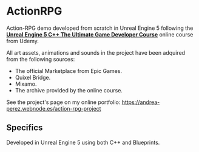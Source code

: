 # ActionRPG

Action-RPG demo developed from scratch in Unreal Engine 5 following the [**Unreal Engine 5 C++ The Ultimate Game Developer Course**](https://www.udemy.com/course/unreal-engine-5-the-ultimate-game-developer-course/) online course from Udemy.

All art assets, animations and sounds in the project have been adquired from the following sources:
- The official Marketplace from Epic Games.
- Quixel Bridge.
- Mixamo.
- The archive provided by the online course.

See the project's page on my online portfolio: https://andrea-perez.webnode.es/action-rpg-project

## Specifics

Developed in Unreal Engine 5 using both C++ and Blueprints.

